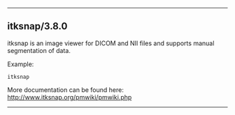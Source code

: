
----------------------------------
## itksnap/3.8.0 ##
itksnap is an image viewer for DICOM and NII files and supports manual segmentation of data.


Example:
```
itksnap
```

More documentation can be found here: http://www.itksnap.org/pmwiki/pmwiki.php

----------------------------------
 